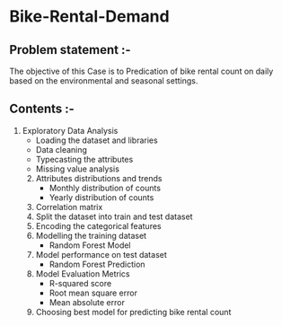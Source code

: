 # Bike-Rental-Demand

## Problem statement :-
The objective of this Case is to Predication of bike rental count on daily based on the environmental and seasonal settings.

## Contents :-
 1. Exploratory Data Analysis
       * Loading the dataset and libraries
       * Data cleaning
       * Typecasting the attributes
       * Missing value analysis
    2. Attributes distributions and trends
       * Monthly distribution of counts
       * Yearly distribution of counts
    3. Correlation matrix 
    4. Split the dataset into train and test dataset
    5. Encoding the categorical features
    6. Modelling the training dataset
       * Random Forest Model
    7. Model performance on test dataset
       * Random Forest Prediction
    8. Model Evaluation Metrics
       * R-squared score
       * Root mean square error
       * Mean absolute error
    9. Choosing best model for predicting bike rental count